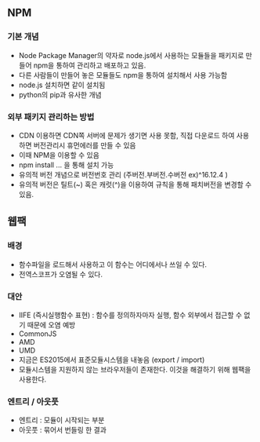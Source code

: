 
  

## NPM   

### 기본 개념  

* Node Package Manager의 약자로 node.js에서 사용하는 모듈들을 패키지로 만들어 npm을 통하여 관리하고 배포하고 있음.  
* 다른 사람들이 만들어 놓은 모듈들도 npm을 통하여 설치해서 사용 가능함  
* node.js 설치하면 같이 설치됨  
* python의 pip과 유사한 개념   

### 외부 패키지 관리하는 방법  

* CDN 이용하면 CDN쪽 서버에 문제가 생기면 사용 못함, 직접 다운로드 하여 사용하면 버전관리시 휴먼에러를 만들 수 있음 
* 이때 NPM을 이용할 수 있음  
* npm install ... 을 통해 설치 가능  
* 유의적 버전 개념으로 버전번호 관리 (주버전.부버전.수버전 ex)^16.12.4 ) 
* 유의적 버전은 틸트(~) 혹은 캐럿(^)을 이용하여 규칙을 통해 패치버전을 변경할 수 있음.  


## 웹팩  

### 배경  

* 함수파일을 로드해서 사용하고 이 함수는 어디에서나 쓰일 수 있다.  
* 전역스코프가 오염될 수 있다.

### 대안  

* IIFE (즉시실행함수 표현) : 함수를 정의하자마자 실행, 함수 외부에서 접근할 수 없기 때문에 오염 예방 
* CommonJS  
* AMD  
* UMD  
* 지금은 ES2015에서 표준모듈시스템을 내놓음 (export / import)  
* 모듈시스템을 지원하지 않는 브라우저들이 존재한다. 이것을 해결하기 위해 웹팩을 사용한다.  

### 엔트리 / 아웃풋  

* 엔트리 : 모듈이 시작되는 부분  
* 아웃풋 : 묶어서 번들링 한 결과  


